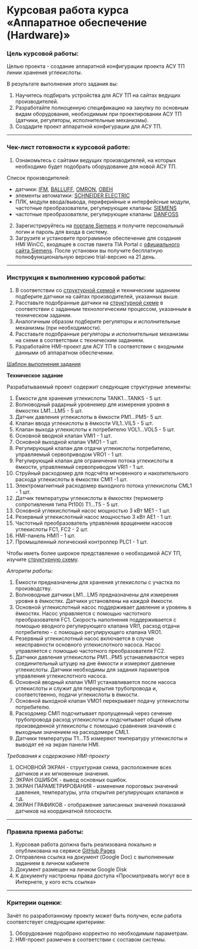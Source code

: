 # Курсовая работа курса «Аппаратное обеспечение (Hardware)»

### Цель курсовой работы:

Целью проекта - создание аппаратной конфигурации проекта АСУ ТП линии хранения углекислоты. 

В результате выполнения этого задания вы:
1. Научитесь подбирать устройства для АСУ ТП на сайтах ведущих производителей.
1. Разработайте полноценную спецификацию на закупку по основным видам оборудования, необходимым при проектировании АСУ ТП (датчики, регуляторы, исполнительные механизмы).
1. Создадите проект аппаратной конфигурации для АСУ ТП.

-----

### Чек-лист готовности к курсовой работе:

1. Ознакомьтесь с сайтами ведущих производителей, на которых необходимо будет подобрать оборудование для новой АСУ ТП. 

Список производителей:
- датчики: [IFM](https://www.ifm.com/ru/ru), [BALLUFF](https://www.balluff.com/ru-ru), [OMRON](https://industrial.omron.ru/ru/home), [ОВЕН](https://owen.ru/)
- элементы автоматики: [SCHNEIDER ELECTRIC](https://www.se.com/ru/ru/)
- ПЛК, модули ввода/вывода, периферийные и интерфейсные модули, частотные преобразователи, регулирующие клапаны: [SIEMENS](https://mall.industry.siemens.com/goos/WelcomePage.aspx?regionUrl=/ru&language=ru)
- частотные преобразователи, регулирующие клапаны: [DANFOSS](https://www.danfoss.com/ru-ru/)

2. Зарегистрируйтесь на [портале Siemens](https://mall.industry.siemens.com/goos/WelcomePage.aspx?regionUrl=/ru&language=ru) и получите персональный логин и пароль для входа в систему.
3. Загрузите и установите программное обеспечение для создания HMI WinCC, входящее в состав пакета TIA Portal с [официального сайта Siemens](). После установки вы получите бесплатную полнофункциональную версию trial-версию на 21 день.

-----

### Инструкция к выполнению курсовой работы:

1. В соответствии со [структурной схемой]() и техническим заданием подберите датчики на сайтах производителей, указанных выше.
2. Расставьте подобранные датчики на [структурной схеме]() в соответствии с заданным технологическим процессом, указанным в техническом задании.
3. Аналогичным образом подберите регуляторы и исполнительные механизмы (при необходимости).
4. Расставьте подобранные регуляторы и исполнительные механизмы на схеме в соответствии с техническим заданием.
5. Разработайте HMI-проект для АСУ ТП в соответствии с входными данными об аппаратном обеспечении.

[Шаблон выполнения задания]()

**Техническое задание**

Разрабатываемый проект содержит следующие структурные элементы:

1. Ёмкости для хранения углекислоты TANK1...TANK5 - 5 шт.
2. Волноводный радарный уровнемер для измерения уровня в ёмкостях LM1...LM5 - 5 шт.
3. Датчик давления углекислоты в ёмкости PM1...PM5- 5 шт.
4. Клапан ввода углекислоты в ёмкости VIL1..VIL5 - 5 шт.
5. Клапан выхода углекислоты к потребителю VOL1...VOL5 - 5 шт.
6. Основной вводной клапан VMI1 - 1 шт.
7. Основной выходной клапан VMO1 - 1 шт.
8. Регулирующий клапан для отдачи углекислоты потребителю, управляемый сервоприводом VRO1 - 1 шт.
9. Регулирующий клапан для ограничения потока углекислоты в ёмкости, управляемый сервоприводом VRI1 - 1 шт.
10. Струйный расходомер для подсчёта мгновенного и накопительного расхода углекислоты в ёмкостях CMI1 -1 шт.
11. Электромагнитный расходомер выходного потока углекислоты CML1 - 1 шт.
12. Датчик температуры углекислоты в ёмкостях (термометр сопротивления типа Pt100) T1...T5 - 5 шт.
13. Основной углекислотный насос мощностью 3 кВт ME1 - 1 шт.
14. Резервный углекислотный насос мощностью 3 кВт AE1 - 1 шт.
15. Частотный преобразователь управления вращением насосов углекислоты FC1, FC2 - 2 шт.
16. HMI-панель HMI1 - 1 шт.
17. Промышленный логический контроллер PLC1 - 1 шт.

Чтобы иметь более широкое представление о необходимой АСУ ТП, изучите [структурную схему]().

*Алгоритм работы:*

1. Ёмкости предназначены для хранения углекислоты с участка по производству.
2. Волноводные датчики LM1...LM5 предназначены для измерения уровня в ёмкостях. Датчики установлены на каждой ёмкости.
3. Основной углекислотный насос поддерживает давление и уровень в ёмкостях. Насос управляется с помощью частотного преобразователя FC1. Скорость наполнения поддерживается с помощью вводного регулирующего клапана VRI1, расход отдачи потребителю - с помощью регулирующего клапана VRO1.
4. Резервный углекислотный насос включается в случае неисправности основного углекислотного насоса. Насос управляется с помощью частотного преобразователя FC2.
5. Датчики давления углекислоты PM1...PM5 устанавливаются через соединительный штуцер на дне ёмкости и измеряют давление углекислоты. Датчики необходимы для задания параметров управления углекислотного насоса.
6. Основной вводный клапан VMI1 устанавливается после насоса углекислоты и служит для перекрытия трубопровода и, соответственно, подачи углекислоты в ёмкости.
7. Основной выходной клапан VMO1 перекрывает подачу углекислоты потребителю.
8. Расходомер CMI1 подсчитывает пропущенный через сечение трубопровода расход углекислоты и подсчитывает общий объем произведенной углекислоты с помощью сравнения значения с выходным значением на расходомере CML1.
9. Датчики температуры T1...T5 измеряют теипературу углекислоты и выводят её на экран панели HMI.

*Требования к содержанию HMI-проекту*

1. ОСНОВНОЙ ЭКРАН - структурная схема, расположение всех датчиков и их мгновенные значения.
2. ЭКРАН ОШИБОК - вывод основных ошибок.
3. ЭКРАН ПАРАМЕТРИРОВАНИЯ - изменение пороговых значений давления, температуры, угла открытия регулирующих клапанов и т.д.
4. ЭКРАН ГРАФИКОВ - отображение записанных значений показаний датчиков на координатной плоскости. 

-----

### Правила приема работы:

1. Курсовая работа должна быть реализована локально и опубликована на сервисе [GitHub Pages](https://pages.github.com/)
2. Отправлена ссылка на документ (Google Doc) с выполненным заданием в личном кабинете
3. Документ размещен на личном Google Disk
4. К документу настроены права доступа «Просматривать могут все в Интернете, у кого есть ссылка»

-----

### Критерии оценки:

Зачёт по разработанному проекту может быть получен, если работа соответствует следующим критериям:

1. Оборудование подобрано корректно по необходимым параметрам.
2. HMI-проект размечен в соответствии с составом системы.
